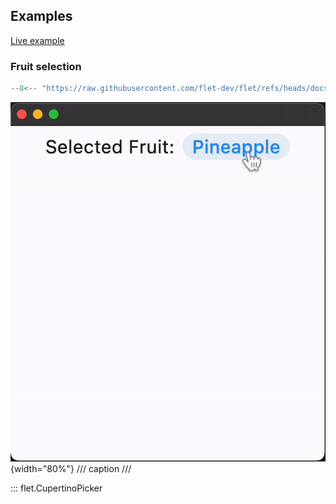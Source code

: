 ## Examples

[Live example](https://flet-controls-gallery.fly.dev/dialogs/cupertinotimerpicker)

### Fruit selection

```python
--8<-- "https://raw.githubusercontent.com/flet-dev/flet/refs/heads/docs/sdk/python/examples/controls/cupertino-picker/fruit-selection.py"
```

![fruit-selection](https://raw.githubusercontent.com/flet-dev/flet/docs/sdk/python/examples/python/controls/cupertino-picker/media/fruit-selection.gif){width="80%"}
/// caption
///


::: flet.CupertinoPicker
